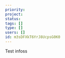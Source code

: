 ```yaml
---
priority: 
project: 
status: 
tags: []
type: []
users: []
id: m3sDFXkT6YrJ8UcpsG0K0
---
```

<!-- GENERATED WITH GITDOWN; DO NOT CHANGE -->

Test infoss